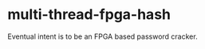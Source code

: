multi-thread-fpga-hash
======================

Eventual intent is to be an FPGA based password cracker.
